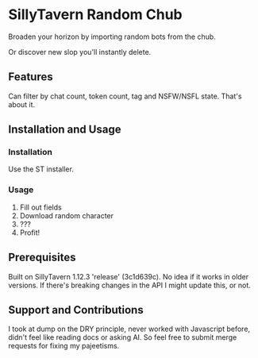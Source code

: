# SillyTavern Random Chub

Broaden your horizon by importing random bots from the chub.

Or discover new slop you'll instantly delete.

## Features

Can filter by chat count, token count, tag and NSFW/NSFL state.
That's about it.

## Installation and Usage

### Installation

Use the ST installer.

### Usage

1. Fill out fields
2. Download random character
3. ???
4. Profit!

## Prerequisites

Built on SillyTavern 1.12.3 'release' (3c1d639c).
No idea if it works in older versions.
If there's breaking changes in the API I might update this, or not.

## Support and Contributions

I took at dump on the DRY principle, never worked with Javascript before, didn't feel like reading docs or asking AI.
So feel free to submit merge requests for fixing my pajeetisms.